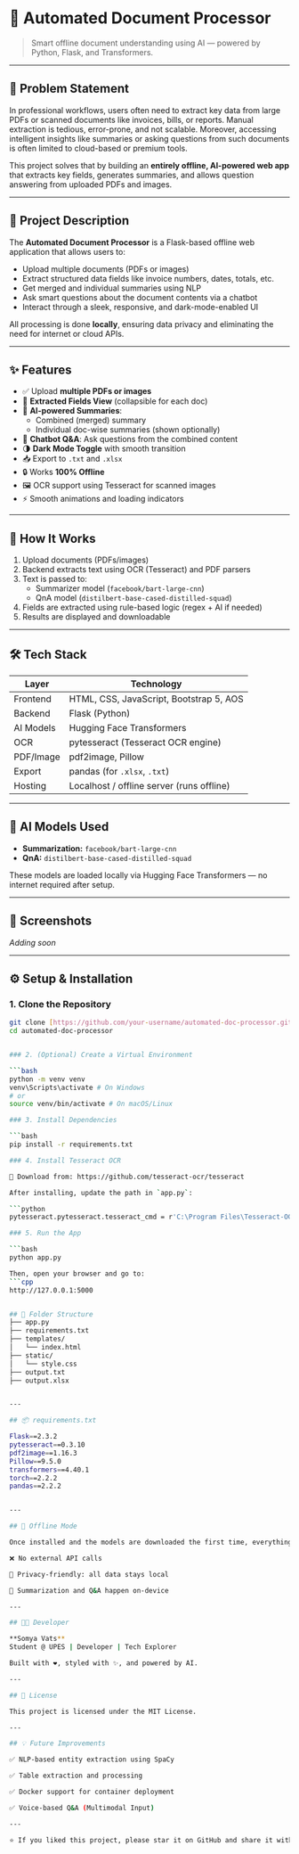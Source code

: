 # 📄 Automated Document Processor

> Smart offline document understanding using AI — powered by Python, Flask, and Transformers.

---

## 🧩 Problem Statement

In professional workflows, users often need to extract key data from large PDFs or scanned documents like invoices, bills, or reports. Manual extraction is tedious, error-prone, and not scalable. Moreover, accessing intelligent insights like summaries or asking questions from such documents is often limited to cloud-based or premium tools.

This project solves that by building an **entirely offline, AI-powered web app** that extracts key fields, generates summaries, and allows question answering from uploaded PDFs and images.

---

## 📝 Project Description

The **Automated Document Processor** is a Flask-based offline web application that allows users to:

- Upload multiple documents (PDFs or images)
- Extract structured data fields like invoice numbers, dates, totals, etc.
- Get merged and individual summaries using NLP
- Ask smart questions about the document contents via a chatbot
- Interact through a sleek, responsive, and dark-mode-enabled UI

All processing is done **locally**, ensuring data privacy and eliminating the need for internet or cloud APIs.

---

## ✨ Features

- ✅ Upload **multiple PDFs or images**
- 📄 **Extracted Fields View** (collapsible for each doc)
- 🧠 **AI-powered Summaries**:
  - Combined (merged) summary
  - Individual doc-wise summaries (shown optionally)
- 💬 **Chatbot Q&A**: Ask questions from the combined content
- 🌗 **Dark Mode Toggle** with smooth transition
- 📥 Export to `.txt` and `.xlsx`
- 🔒 Works **100% Offline**
- 🖼️ OCR support using Tesseract for scanned images
- ⚡ Smooth animations and loading indicators

---

## 🚀 How It Works

1. Upload documents (PDFs/images)
2. Backend extracts text using OCR (Tesseract) and PDF parsers
3. Text is passed to:
   - Summarizer model (`facebook/bart-large-cnn`)
   - QnA model (`distilbert-base-cased-distilled-squad`)
4. Fields are extracted using rule-based logic (regex + AI if needed)
5. Results are displayed and downloadable

---

## 🛠 Tech Stack

| Layer       | Technology                                  |
|-------------|---------------------------------------------|
| Frontend    | HTML, CSS, JavaScript, Bootstrap 5, AOS     |
| Backend     | Flask (Python)                              |
| AI Models   | Hugging Face Transformers                   |
| OCR         | pytesseract (Tesseract OCR engine)          |
| PDF/Image   | pdf2image, Pillow                           |
| Export      | pandas (for `.xlsx`, `.txt`)                |
| Hosting     | Localhost / offline server (runs offline)   |

---

## 🧠 AI Models Used

- **Summarization:** `facebook/bart-large-cnn`
- **QnA:** `distilbert-base-cased-distilled-squad`

These models are loaded locally via Hugging Face Transformers — no internet required after setup.

---

## 🧪 Screenshots

_Adding soon_

---

## ⚙️ Setup & Installation

### 1. Clone the Repository

```bash
git clone [https://github.com/your-username/automated-doc-processor.git](https://github.com/your-username/automated-doc-processor.git)
cd automated-doc-processor


### 2. (Optional) Create a Virtual Environment

```bash
python -m venv venv
venv\Scripts\activate # On Windows
# or
source venv/bin/activate # On macOS/Linux

### 3. Install Dependencies

```bash
pip install -r requirements.txt

### 4. Install Tesseract OCR

🔗 Download from: https://github.com/tesseract-ocr/tesseract

After installing, update the path in `app.py`:

```python
pytesseract.pytesseract.tesseract_cmd = r'C:\Program Files\Tesseract-OCR\tesseract.exe'

### 5. Run the App

```bash
python app.py

Then, open your browser and go to:
```cpp
http://127.0.0.1:5000


## 📁 Folder Structure
├── app.py
├── requirements.txt
├── templates/
│   └── index.html
├── static/
│   └── style.css
├── output.txt
├── output.xlsx


---

## 📦 requirements.txt

Flask==2.3.2
pytesseract==0.3.10
pdf2image==1.16.3
Pillow==9.5.0
transformers==4.40.1
torch==2.2.2
pandas==2.2.2


---

## 🔐 Offline Mode

Once installed and the models are downloaded the first time, everything works 100% offline:

❌ No external API calls

🔐 Privacy-friendly: all data stays local

🧠 Summarization and Q&A happen on-device

---

## 👨‍💻 Developer

**Somya Vats**
Student @ UPES | Developer | Tech Explorer

Built with ❤️, styled with ✨, and powered by AI.

---

## 📄 License

This project is licensed under the MIT License.

---

## 💡 Future Improvements

✅ NLP-based entity extraction using SpaCy

✅ Table extraction and processing

✅ Docker support for container deployment

✅ Voice-based Q&A (Multimodal Input)

---

⭐ If you liked this project, please star it on GitHub and share it with others!


